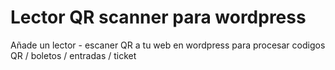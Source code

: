 # Lector QR scanner para wordpress
Añade un lector - escaner QR a tu web en wordpress para procesar codigos QR / boletos / entradas / ticket
